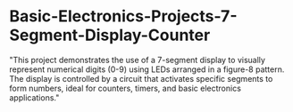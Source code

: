 # Basic-Electronics-Projects-7-Segment-Display-Counter
"This project demonstrates the use of a 7-segment display to visually represent numerical digits (0-9) using LEDs arranged in a figure-8 pattern. The display is controlled by a circuit that activates specific segments to form numbers, ideal for counters, timers, and basic electronics applications."
